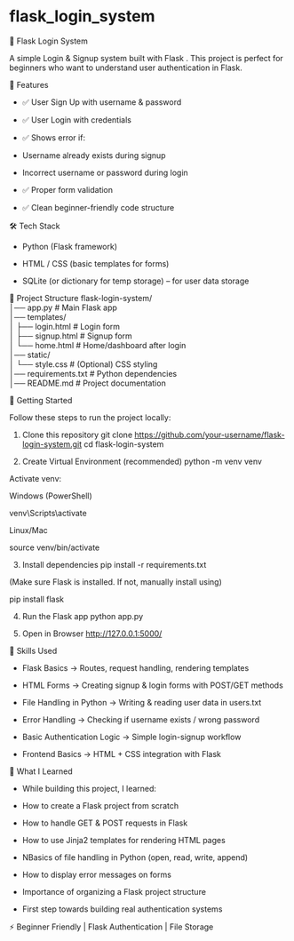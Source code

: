 # flask_login_system

🔐 Flask Login System

A simple Login & Signup system built with Flask
.
This project is perfect for beginners who want to understand user authentication in Flask.

📌 Features

* ✅ User Sign Up with username & password

* ✅ User Login with credentials

* ✅ Shows error if:

* Username already exists during signup

* Incorrect username or password during login

* ✅ Proper form validation

* ✅ Clean beginner-friendly code structure

🛠️ Tech Stack

* Python (Flask framework)

* HTML / CSS (basic templates for forms)

* SQLite (or dictionary for temp storage) – for user data storage

📂 Project Structure
flask-login-system/<br>
│── app.py              # Main Flask app<br>
│── templates/<br>
│   ├── login.html      # Login form<br>
│   ├── signup.html     # Signup form<br>
│   └── home.html       # Home/dashboard after login<br>
│── static/<br>
│   └── style.css       # (Optional) CSS styling<br>
│── requirements.txt    # Python dependencies<br>
│── README.md           # Project documentation<br>

🚀 Getting Started

Follow these steps to run the project locally:

1. Clone this repository
git clone https://github.com/your-username/flask-login-system.git
cd flask-login-system

2. Create Virtual Environment (recommended)
python -m venv venv


Activate venv:

Windows (PowerShell)

venv\Scripts\activate


Linux/Mac

source venv/bin/activate

3. Install dependencies
pip install -r requirements.txt


(Make sure Flask is installed. If not, manually install using)

pip install flask

4. Run the Flask app
python app.py

5. Open in Browser
http://127.0.0.1:5000/

🧩 Skills Used

* Flask Basics → Routes, request handling, rendering templates

* HTML Forms → Creating signup & login forms with POST/GET methods

* File Handling in Python → Writing & reading user data in users.txt

* Error Handling → Checking if username exists / wrong password

* Basic Authentication Logic → Simple login-signup workflow

* Frontend Basics → HTML + CSS integration with Flask

📘 What I Learned

* While building this project, I learned:

* How to create a Flask project from scratch

* How to handle GET & POST requests in Flask

* How to use Jinja2 templates for rendering HTML pages

* NBasics of file handling in Python (open, read, write, append)

* How to display error messages on forms

* Importance of organizing a Flask project structure

* First step towards building real authentication systems

⚡ Beginner Friendly | Flask Authentication | File Storage
